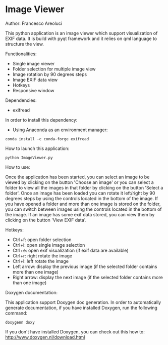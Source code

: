 # Image Viewer

Author: Francesco Areoluci

This python application is an image viewer which support visualization of EXIF data.
It is build with pyqt framework and it relies on qml language to structure the view.

Functionalities:
- Single image viewer
- Folder selection for multiple image view
- Image rotation by 90 degrees steps
- Image EXIF data view
- Hotkeys
- Responsive window

Dependencies:
- exifread

In order to install this dependency:
- Using Anaconda as an environment manager:

```
conda install -c conda-forge exifread
```

How to launch this application:
```
python ImageViewer.py
```

How to use:

Once the application has been started, you can select an image to be viewed by clicking
on the button 'Choose an image' or you can select a folder to view all the images
in that folder by clicking on the button 'Select a folder'.
Once an image has been loaded you can rotate it left/right by 90 degrees steps by using
the controls located in the bottom of the image. If you have opened a folder and more than
one image is stored on the folder, you can switch between images using the controls located 
in the bottom of the image.
If an image has some exif data stored, you can view them by clicking on the button 'View EXIF data'.

Hotkeys:

- Ctrl+f: open folder selection
- Ctrl+i: open single image selection
- Ctrl+e: open exif visualization (if exif data are available)
- Ctrl+r: right rotate the image
- Ctrl+l: left rotate the image
- Left arrow: display the previous image (if the selected folder contains more than one image)
- Right arrow: display the next image (if the selected folder contains more than one image)

Doxygen documentation:

This application support Doxygen doc generation.
In order to automatically generate documentation, if you have installed Doxygen, run the following command:

```
doxygenn doxy
```

If you don't have installed Doxygen, you can check out this how to: http://www.doxygen.nl/download.html